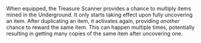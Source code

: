 When equipped, the Treasure Scanner provides a chance to multiply items mined in the Underground. It only starts taking effect upon fully uncovering an item. After duplicating an item, it activates again, providing *another* chance to reward the same item. This can happen multiple times, potentially resulting in getting many copies of the same item after uncovering one.